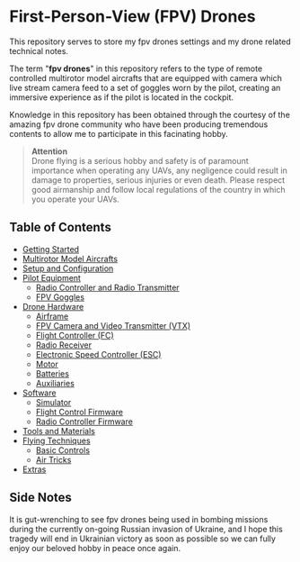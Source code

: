 First-Person-View (FPV) Drones
==============================

This repository serves to store my fpv drones settings and my drone related technical notes.

The term "**fpv drones**" in this repository refers to the type of remote controlled multirotor model aircrafts that are equipped with camera which live stream camera feed to a set of goggles worn by the pilot, creating an immersive experience as if the pilot is located in the cockpit.

Knowledge in this repository has been obtained through the courtesy of the amazing fpv drone community who have been producing tremendous contents to allow me to participate in this facinating hobby.

> **Attention**  
> Drone flying is a serious hobby and safety is of paramount importance when operating any UAVs, any negligence could result in damage to properties, serious injuries or even death. Please respect good airmanship and follow local regulations of the country in which you operate your UAVs.

## Table of Contents

- [Getting Started](./tech-notes/GETTING_STARTED.mdGETTING_STARTED.md)
- [Multirotor Model Aircrafts](./tech-notes/MULTIROTOR.md)
- [Setup and Configuration](./tech-notes/SETUP_CONF.md)
- [Pilot Equipment](./tech-notes/PILOT_EQPT.md)
  - [Radio Controller and Radio Transmitter]()
  - [FPV Goggles]()
- [Drone Hardware](./tech-notes/DRONE_HARDWARE.md)
  - [Airframe]()
  - [FPV Camera and Video Transmitter (VTX)]()
  - [Flight Controller (FC)]()
  - [Radio Receiver]()
  - [Electronic Speed Controller (ESC)]()
  - [Motor]()
  - [Batteries]()
  - [Auxiliaries]()
- [Software](./tech-notes/SOFTWARE.md)
  - [Simulator]()
  - [Flight Control Firmware]()
  - [Radio Controller Firmware]()
- [Tools and Materials](./tech-notes/TOOLS_MATL.md)
- [Flying Techniques](./tech-notes/TECHNIQUES.md)
  - [Basic Controls]()
  - [Air Tricks]()
- [Extras](./tech-notes/EXTRAS.md)

## Side Notes
It is gut-wrenching to see fpv drones being used in bombing missions during the currently on-going Russian invasion of Ukraine, and I hope this tragedy will end in Ukrainian victory as soon as possible so we can fully enjoy our beloved hobby in peace once again. 

